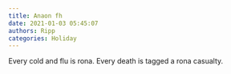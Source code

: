 ```yaml
---
title: Anaon fh
date: 2021-01-03 05:45:07
authors: Ripp
categories: Holiday
---
```


 Every cold and flu is rona. Every death is tagged a rona casualty.